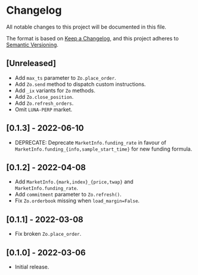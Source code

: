 # Changelog
All notable changes to this project will be documented in this file.

The format is based on [Keep a Changelog](https://keepachangelog.com/en/1.0.0/),
and this project adheres to [Semantic Versioning](https://semver.org/spec/v2.0.0.html).

## [Unreleased]

- Add `max_ts` parameter to `Zo.place_order`.
- Add `Zo.send` method to dispatch custom instructions.
- Add `_ix` variants for `Zo` methods.
- Add `Zo.close_position`.
- Add `Zo.refresh_orders`.
- Omit `LUNA-PERP` market.

## [0.1.3] - 2022-06-10

- DEPRECATE: Deprecate `MarketInfo.funding_rate` in favour of `MarketInfo.funding_{info,sample_start_time}` for new funding formula.

## [0.1.2] - 2022-04-08

- Add `MarketInfo.{mark,index}_{price,twap}` and `MarketInfo.funding_rate`.
- Add `commitment` parameter to `Zo.refresh()`.
- Fix `Zo.orderbook` missing when `load_margin=False`.

## [0.1.1] - 2022-03-08

- Fix broken `Zo.place_order`.

## [0.1.0] - 2022-03-06

- Initial release.
